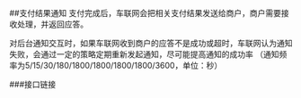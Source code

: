 ##支付结果通知
支付完成后，车联网会把相关支付结果发送给商户，商户需要接收处理，并返回应答。

对后台通知交互时，如果车联网收到商户的应答不是成功或超时，车联网认为通知失败，会通过一定的策略定期重新发起通知，尽可能提高通知的成功率 （通知频率为5/15/30/180/1800/1800/1800/1800/3600，单位：秒）

###接口链接

